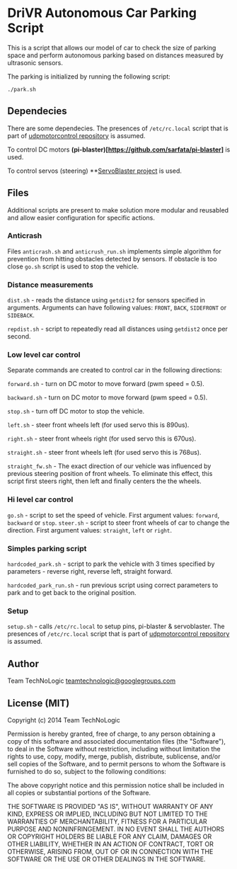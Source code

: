 DriVR Autonomous Car Parking Script
=================

This is a script that allows our model of car to check the size of parking space and perform autonomous parking based on distances measured by ultrasonic sensors.

The parking is initialized by running the following script:

```
./park.sh
```

Dependecies
-----------

There are some dependecies. The presences of `/etc/rc.local` script that is part of [udpmotorcontrol repository](https://github.com/FIIT-TNL/udpmotorcontrol) is assumed. 

To control DC motors **(pi-blaster)[https://github.com/sarfata/pi-blaster]** is used.

To control servos (steering) **[ServoBlaster project](https://github.com/richardghirst/PiBits/tree/master/ServoBlaster) is used.

Files
-----
Additional scripts are present to make solution more modular and reusabled and allow easier configuration for specific actions.

### Anticrash
Files `anticrash.sh` and `anticrush_run.sh` implements simple algorithm for prevention from hitting obstacles detected by sensors. If obstacle is too close `go.sh` script is used to stop the vehicle.

### Distance measurements
`dist.sh` - reads the distance using `getdist2` for sensors specified in arguments. Arguments can have following values: `FRONT`, `BACK`, `SIDEFRONT` or `SIDEBACK`.

`repdist.sh` - script to repeatedly read all distances using `getdist2` once per second.

### Low level car control
Separate commands are created to control car in the following directions:

`forward.sh` - turn on DC motor to move forward (pwm speed = 0.5).

`backward.sh` - turn on DC motor to move forward (pwm speed = 0.5).

`stop.sh` - turn off DC motor to stop the vehicle.

`left.sh` - steer front wheels left (for used servo this is 890us).

`right.sh` - steer front wheels right (for used servo this is 670us).

`straight.sh` - steer front wheels left (for used servo this is 768us).

`straight_fw.sh` - The exact direction of our vehicle was influenced by previous steering position of front wheels. To eliminate this effect, this script first steers right, then left and finally centers the the wheels.

### Hi level car control
`go.sh` - script to set the speed of vehicle. First argument values: `forward`, `backward` or `stop`.
`steer.sh` - script to steer front wheels of car to change the direction. First argument values: `straight`, `left` or `right`.

### Simples parking script
`hardcoded_park.sh` - script to park the vehicle with 3 times specified by parameters - reverse right, reverse left, straight forward.

`hardcoded_park_run.sh` - run previous script using correct parameters to park and to get back to the original position.

### Setup
`setup.sh` - calls `/etc/rc.local` to setup pins, pi-blaster & servoblaster. The presences of `/etc/rc.local` script that is part of [udpmotorcontrol repository](https://github.com/FIIT-TNL/udpmotorcontrol) is assumed. 

Author
------

Team TechNoLogic <teamtechnologic@googlegroups.com>

License (MIT)
-------------

Copyright (c) 2014 Team TechNoLogic

Permission is hereby granted, free of charge, to any person obtaining a copy of this software and associated documentation files (the "Software"), to deal in the Software without restriction, including without limitation the rights to use, copy, modify, merge, publish, distribute, sublicense, and/or sell copies of the Software, and to permit persons to whom the Software is furnished to do so, subject to the following conditions:

The above copyright notice and this permission notice shall be included in all copies or substantial portions of the Software.

THE SOFTWARE IS PROVIDED "AS IS", WITHOUT WARRANTY OF ANY KIND, EXPRESS OR IMPLIED, INCLUDING BUT NOT LIMITED TO THE WARRANTIES OF MERCHANTABILITY, FITNESS FOR A PARTICULAR PURPOSE AND NONINFRINGEMENT. IN NO EVENT SHALL THE AUTHORS OR COPYRIGHT HOLDERS BE LIABLE FOR ANY CLAIM, DAMAGES OR OTHER LIABILITY, WHETHER IN AN ACTION OF CONTRACT, TORT OR OTHERWISE, ARISING FROM, OUT OF OR IN CONNECTION WITH THE SOFTWARE OR THE USE OR OTHER DEALINGS IN THE SOFTWARE.
